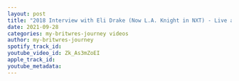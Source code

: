 ```yaml
---
layout: post
title: "2018 Interview with Eli Drake (Now L.A. Knight in NXT) - Live at Wrestling Media Con 2018"
date: 2021-09-28
categories: my-britwres-journey videos
author: my-britwres-journey
spotify_track_id: 
youtube_video_id: Zk_As3mZoEI
apple_track_id: 
youtube_metadata: 
---
```

